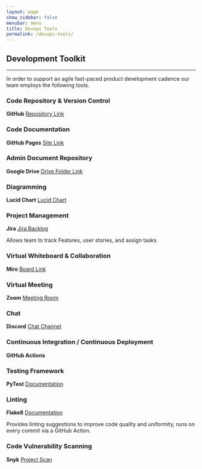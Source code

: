 ```yaml
---
layout: page
show_sidebar: false
menubar: menu
title: Devops Tools
permalink: /devops-tools/
---
```


## Development Toolkit

---

In order to support an agile fast-paced product development cadence our team employs the following tools.

### Code Repository & Version Control
**GitHub** [Repository Link](https://github.com/BUMETCS673/CS673OLSum23Proj-sum23metcs673_team3)

### Code Documentation

**GitHub Pages** [Site Link](https://bumetcs673.github.io/CS673OLSum23Proj-sum23metcs673_team3/)

### Admin Document Repository

**Google Drive** [Drive Folder Link](https://drive.google.com/drive/u/1/folders/1eEpC_L_q_-qrjXF8hnCOqxUCEt-e2Urz)

### Diagramming

**Lucid Chart** [Lucid Chart](https://lucid.app/)

### Project Management

**Jira** [Jira Backlog](https://cs673-team3.atlassian.net/jira/software/c/projects/TU673/boards/1/backlog?view=detail&selectedIssue=TU673-116&issueLimit=100)

Allows team to track Features, user stories, and assign tasks. 

### Virtual Whiteboard & Collaboration

**Miro** [Board Link](https://miro.com/app/board/uXjVMJGg7HA=/)

### Virtual Meeting

**Zoom** [Meeting Room](https://bostonu.zoom.us/j/98618957154?pwd=b3M4cFJxUHFnZnpuU3kyWW8vNzg0QT09)

### Chat

**Discord** [Chat Channel](https://discord.com/channels/1103004546487296000/1105604312903733288)

### Continuous Integration / Continuous Deployment

**GitHub Actions**

### Testing Framework

**PyTest** [Documentation](https://docs.pytest.org/en/7.1.x/getting-started.html)

### Linting

**Flake8** [Documentation](https://flake8.pycqa.org/en/latest/index.html#quickstart)

Provides linting suggestions to improve code quality and uniformity, runs on every commit via a GitHub Action.

### Code Vulnerability Scanning

**Snyk** [Project Scan](https://app.snyk.io/org/corydonw/project/c6dca3c3-e356-43fa-bdf7-a24a24283d1a)


